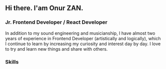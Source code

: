 <h2>Hi there. I'am Onur ZAN.</h2>

<h3>Jr. Frontend Developer / React Developer</h3>

<p>In addition to my sound engineering and musicianship, I have almost two years of experience in Frontend Developer (artistically and logically), 
which I continue to learn by increasing my curiosity and interest day by day. I love to try and learn new things and share with others.</p>

<h3>Skills</h3>
<a href="https://developer.mozilla.org/en-US/docs/Web/JavaScript"/>





